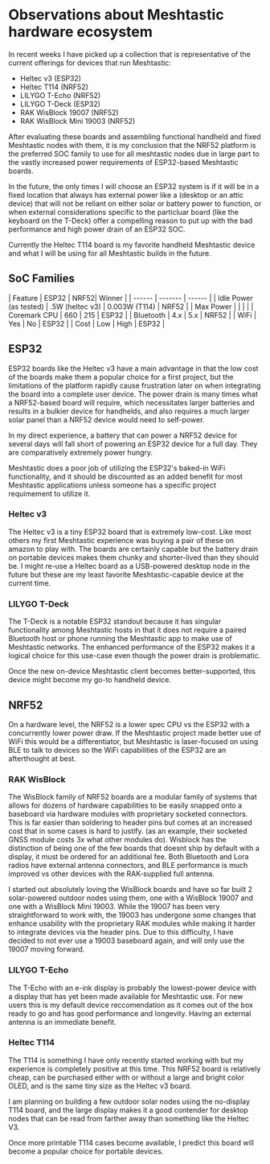 # Observations about Meshtastic hardware ecosystem

In recent weeks I have picked up a collection that is representative of the current offerings for devices that run Meshtastic:

- Heltec v3 (ESP32)
- Heltec T114 (NRF52)
- LILYGO T-Echo (NRF52)
- LILYGO T-Deck (ESP32)
- RAK WisBlock 19007 (NRF52)
- RAK WisBlock Mini 19003 (NRF52)

After evaluating these boards and assembling functional handheld and fixed Meshtastic nodes with them, it is my conclusion that the NRF52 platform is the preferred SOC family to use for all meshtastic nodes due in large part to the vastly increased power requirements of ESP32-based Meshtastic boards.

In the future, the only times I will choose an ESP32 system is if it will be in a fixed location that always has external power like a (desktop or an attic device) that will not be reliant on either solar or battery power to function, or when external considerations specific to the particluar board (like the keyboard on the T-Deck) offer a compelling reason to put up with the bad performance and high power drain of an ESP32 SOC.

Currently the Heltec T114 board is my favorite handheld Meshtastic device and what I will be using for all Meshtastic builds in the future.

## SoC Families


| Feature | ESP32 | NRF52| Winner |
| ------ | ------- | ------ |
| Idle Power (as tested) | .5W (heltec v3) | 0.003W (T114) | NRF52 |
| Max Power  |  |  |  |
| Coremark CPU | 660 | 215 | ESP32 |
| Bluetooth | 4.x | 5.x | NRF52 |
| WiFi | Yes | No | ESP32 |
| Cost | Low | High | ESP32 |

## ESP32

ESP32 boards like the Heltec v3 have a main advantage in that the low cost of the boards make them a popular choice for a first project, but the limitations of the platform rapidly cause frustration later on when integrating the board into a complete user device. The power drain is many times what a NRF52-based board will require, which necessitates larger batteries and results in a bulkier device for handhelds, and also requires a much larger solar panel than a NRF52 device would need to self-power.

In my direct experience, a battery that can power a NRF52 device for several days will fall short of powering an ESP32 device for a full day. They are comparatively extremely power hungry.

Meshtastic does a poor job of utilizing the ESP32's baked-in WiFi functionality, and it should be discounted as an added benefit for most Meshtastic applications unless someone has a specific project requimement to utilize it.

### Heltec v3 

The Heltec v3 is a tiny ESP32 board that is extremely low-cost. Like most others my first Meshtastic experience was buying a pair of these on amazon to play with.  The boards are certainly capable but the battery drain on portable devices makes them chunky and shorter-lived than they should be.  I might re-use a Heltec board as a USB-powered desktop node in the future but these are my least favorite Meshtastic-capable device at the current time. 

### LILYGO T-Deck

The T-Deck is a notable ESP32 standout because it has singular functionality among Meshtastic hosts in that it does not require a paired Bluetooth host or phone running the Meshtastic app to make use of Meshtastic networks. The enhanced performance of the ESP32 makes it a logical choice for this use-case even though the power drain is problematic.

Once the new on-device Meshtastic client becomes better-supported, this device might become my go-to handheld device.

## NRF52

On a hardware level, the NRF52 is a lower spec CPU vs the ESP32 with a concurrently lower power draw.  If the Meshtastic project made better use of WiFi this would be a differentiator, but Meshtastic is laser-focused on using BLE to talk to devices so the WiFi capabilities of the ESP32 are an afterthought at best.

### RAK WisBlock

The WisBlock family of NRF52 boards are a modular family of systems that allows for dozens of hardware capabilities to be easily snapped onto a baseboard via hardware modules with proprietary socketed connectors. This is far easier than soldering to header pins but comes at an increased cost that in some cases is hard to justify. (as an example, their socketed GNSS module costs 3x what other modules do). Wisblock has the distinction of being one of the few boards that doesnt ship by default with a display, it must be ordered for an additional fee. Both Bluetooth and Lora radios have external antenna connectors, and BLE performance is much improved vs other devices with the RAK-supplied full antenna. 

I started out absolutely loving the WisBlock boards and have so far built 2 solar-powered outdoor nodes using them, one with a WisBlock 19007 and one with a WisBlock Mini 19003. While the 19007 has been very straightforward to work with, the 19003 has undergone some changes that enhance usability with the proprietary RAK modules while making it harder to integrate devices via the header pins. Due to this difficulty, I have decided to not ever use a 19003 baseboard again, and will only use the 19007 moving forward. 

### LILYGO T-Echo

The T-Echo with an e-ink display is probably the lowest-power device with a display that has yet been made available for Meshtastic use. For new users this is my default device reccomendation as it comes out of the box ready to go and has good performance and longevity. Having an external antenna is an immediate benefit.

### Heltec T114 

The T114 is something I have only recently started working with but my experience is completely positive at this time. This NRF52 board is relatively cheap, can be purchased either with or without a large and bright color OLED, and is the same tiny size as the Heltec v3 board.

I am planning on building a few outdoor solar nodes using the no-display T114 board, and the large display makes it a good contender for desktop nodes that can be read from farther away than something like the Heltec V3.

Once more printable T114 cases become available, I predict this board will become a popular choice for portable devices.